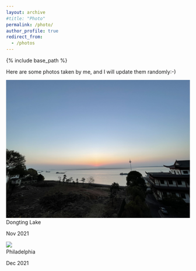 ```yaml
---
layout: archive
#title: "Photo"
permalink: /photo/
author_profile: true
redirect_from:
  - /photos
---
```


{% include base_path %}

<p>Here are some photos taken by me, and I will update them randomly:-) </p><link rel="stylesheet" href="../assets/css/stylesheet.css" /><meta name="viewport" content="width=device-width, initial-scale=1.0" /><div id="wrapper"><div class="image-container"> <img src="../images/DongtingLake.jpg" /><div class="image-caption"><h1_hover>Dongting Lake</h1_hover><p>Nov 2021</p></div></div><div class="image-container"> <img src="../images/philly.jpg" /><div class="image-caption"><h1_hover>Philadelphia</h1_hover><p>Dec 2021</p></div>
